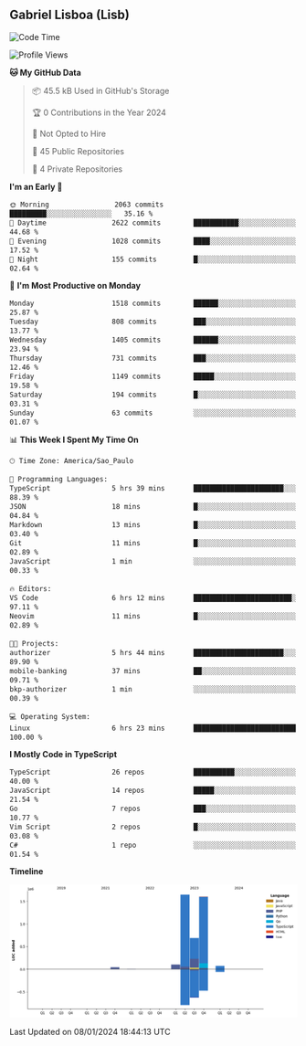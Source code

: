 ## Gabriel Lisboa (Lisb)

<!--START_SECTION:waka-->
![Code Time](http://img.shields.io/badge/Code%20Time-392%20hrs%205%20mins-blue)

![Profile Views](http://img.shields.io/badge/Profile%20Views-0-blue)

**🐱 My GitHub Data** 

> 📦 45.5 kB Used in GitHub's Storage 
 > 
> 🏆 0 Contributions in the Year 2024
 > 
> 🚫 Not Opted to Hire
 > 
> 📜 45 Public Repositories 
 > 
> 🔑 4 Private Repositories 
 > 
**I'm an Early 🐤** 

```text
🌞 Morning                2063 commits        █████████░░░░░░░░░░░░░░░░   35.16 % 
🌆 Daytime                2622 commits        ███████████░░░░░░░░░░░░░░   44.68 % 
🌃 Evening                1028 commits        ████░░░░░░░░░░░░░░░░░░░░░   17.52 % 
🌙 Night                  155 commits         █░░░░░░░░░░░░░░░░░░░░░░░░   02.64 % 
```
📅 **I'm Most Productive on Monday** 

```text
Monday                   1518 commits        ██████░░░░░░░░░░░░░░░░░░░   25.87 % 
Tuesday                  808 commits         ███░░░░░░░░░░░░░░░░░░░░░░   13.77 % 
Wednesday                1405 commits        ██████░░░░░░░░░░░░░░░░░░░   23.94 % 
Thursday                 731 commits         ███░░░░░░░░░░░░░░░░░░░░░░   12.46 % 
Friday                   1149 commits        █████░░░░░░░░░░░░░░░░░░░░   19.58 % 
Saturday                 194 commits         █░░░░░░░░░░░░░░░░░░░░░░░░   03.31 % 
Sunday                   63 commits          ░░░░░░░░░░░░░░░░░░░░░░░░░   01.07 % 
```


📊 **This Week I Spent My Time On** 

```text
🕑︎ Time Zone: America/Sao_Paulo

💬 Programming Languages: 
TypeScript               5 hrs 39 mins       ██████████████████████░░░   88.39 % 
JSON                     18 mins             █░░░░░░░░░░░░░░░░░░░░░░░░   04.84 % 
Markdown                 13 mins             █░░░░░░░░░░░░░░░░░░░░░░░░   03.40 % 
Git                      11 mins             █░░░░░░░░░░░░░░░░░░░░░░░░   02.89 % 
JavaScript               1 min               ░░░░░░░░░░░░░░░░░░░░░░░░░   00.33 % 

🔥 Editors: 
VS Code                  6 hrs 12 mins       ████████████████████████░   97.11 % 
Neovim                   11 mins             █░░░░░░░░░░░░░░░░░░░░░░░░   02.89 % 

🐱‍💻 Projects: 
authorizer               5 hrs 44 mins       ██████████████████████░░░   89.90 % 
mobile-banking           37 mins             ██░░░░░░░░░░░░░░░░░░░░░░░   09.71 % 
bkp-authorizer           1 min               ░░░░░░░░░░░░░░░░░░░░░░░░░   00.39 % 

💻 Operating System: 
Linux                    6 hrs 23 mins       █████████████████████████   100.00 % 
```

**I Mostly Code in TypeScript** 

```text
TypeScript               26 repos            ██████████░░░░░░░░░░░░░░░   40.00 % 
JavaScript               14 repos            █████░░░░░░░░░░░░░░░░░░░░   21.54 % 
Go                       7 repos             ███░░░░░░░░░░░░░░░░░░░░░░   10.77 % 
Vim Script               2 repos             █░░░░░░░░░░░░░░░░░░░░░░░░   03.08 % 
C#                       1 repo              ░░░░░░░░░░░░░░░░░░░░░░░░░   01.54 % 
```



**Timeline**

![Lines of Code chart](https://raw.githubusercontent.com/tenlisboa/tenlisboa/main/assets/bar_graph.png)


 Last Updated on 08/01/2024 18:44:13 UTC
<!--END_SECTION:waka-->
